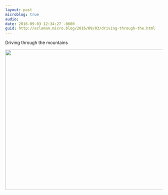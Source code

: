 ```yaml
---
layout: post
microblog: true
audio: 
date: 2016-09-03 12:34:27 -0600
guid: http://aclaman.micro.blog/2016/09/03/driving-through-the.html
---
```

Driving through the mountains

<img src="http://micro.alexclaman.com/uploads/2018/323505bffc.jpg" width="600" height="449" />
